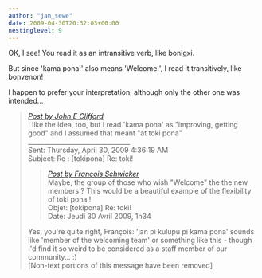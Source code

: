 ```yaml
---
author: "jan_sewe"
date: 2009-04-30T20:32:03+00:00
nestinglevel: 9
---
```

OK, I see! You read it as an intransitive verb, like bonigxi.  
  
But since 'kama pona!' also means 'Welcome!', I read it transitively, like bonvenon!  
  
I happen to prefer your interpretation, although only the other one was intended...  

> [_Post by John E Clifford_](/5kfWA4bA/toki#post9)  
> I like the idea, too, but I read 'kama pona' as "improving, getting good" and I assumed that meant "at toki pona"  
> \_\_\_\_\_\_\_\_\_\_\_\_\_\_\_\_\_\_\_\_\_\_\_\_\_\_\_\_\_\_\_\_  
> Sent: Thursday, April 30, 2009 4:36:19 AM  
> Subject: Re : \[tokipona\] Re: toki!  
> 
> > [_Post by Francois Schwicker_](/5kfWA4bA/toki#post7)  
> > Maybe, the group of those who wish "Welcome" the the new members ? This would be a beautiful example of the flexibility of toki pona !  
> > Objet: \[tokipona\] Re: toki!  
> > Date: Jeudi 30 Avril 2009, 1h34  
> > 
> 
> Yes, you're quite right, François: 'jan pi kulupu pi kama pona' sounds like 'member of the welcoming team' or something like this - though I'd find it so weird to be considered as a staff member of our community... :)  
> \[Non-text portions of this message have been removed\]  
>